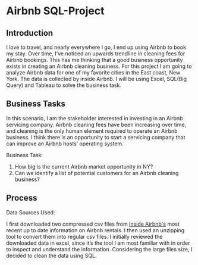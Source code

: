 # Airbnb SQL-Project

## Introduction
I love to travel, and nearly everywhere I go, I end up using Airbnb to book my stay. Over time, I've noticed an upwards trendline in cleaning fees for Airbnb bookings. This has me thinking that a good business opportunity exists in creating an Airbnb cleaning business.
For this project I am going to analyze Airbnb data for one of my favorite cities in the East coast, New York. The data is collected by inside Airbnb. I will be using Excel, SQL(Big Query) and Tableau to solve the business task.

## Business Tasks
In this scenario, I am the stakeholder interested in investing in an Airbnb servicing company. 
Airbnb cleaning fees have been increasing over time, and cleaning is the only human element required to operate an Airbnb business. I think there is an opportunity to start a servicing company that can improve an Airbnb hosts’ operating system. 

Business Task:
1. How big is the current Airbnb market opportunity in NY?
2. Can we identify a list of potential customers for an Airbnb cleaning business? 

## Process
Data Sources Used:

I first downloaded two compressed csv files from [Inside Airbnb's](insideairbnb.com) most recent up to date information on Airbnb rentals. I then used an unzipping tool to convert them into regular csv files. I initially reviewed the downloaded data in excel, since it’s the tool I am most familiar with in order to inspect and understand the information. Considering the large files size, I decided to clean the data using SQL.

